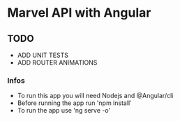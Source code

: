 # Marvel API with Angular


## TODO 
* ADD UNIT TESTS
* ADD ROUTER ANIMATIONS

### Infos
* To run this app you will need Nodejs and @Angular/cli
* Before running the app run 'npm install'
* To run the app use 'ng serve -o'
